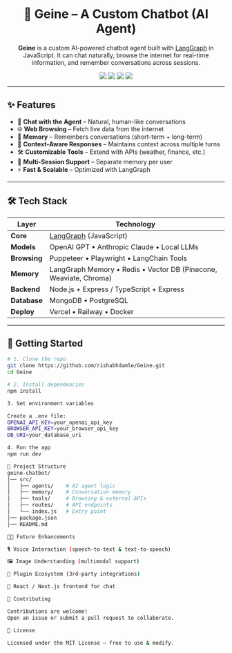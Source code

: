 <h1 align="center">🤖 Geine – A Custom Chatbot (AI Agent)</h1>

<p align="center">
  <b>Geine</b> is a custom AI-powered chatbot agent built with <a href="https://www.langchain.com/langgraph">LangGraph</a> in JavaScript.  
  It can chat naturally, browse the internet for real-time information, and remember conversations across sessions.
</p>

<p align="center">
  <img src="https://img.shields.io/badge/Node.js-43853d?style=for-the-badge&logo=node.js&logoColor=white"/>
  <img src="https://img.shields.io/badge/LangGraph-blueviolet?style=for-the-badge"/>
  <img src="https://img.shields.io/badge/JavaScript-ES6+-yellow?style=for-the-badge&logo=javascript&logoColor=black"/>
  <img src="https://img.shields.io/badge/TypeScript-3178C6?style=for-the-badge&logo=typescript&logoColor=white"/>
</p>

---

## ✨ Features

- 💬 **Chat with the Agent** – Natural, human-like conversations
- 🌐 **Web Browsing** – Fetch live data from the internet
- 🧠 **Memory** – Remembers conversations (short-term + long-term)
- 🔄 **Context-Aware Responses** – Maintains context across multiple turns
- 🛠 **Customizable Tools** – Extend with APIs (weather, finance, etc.)
- 📂 **Multi-Session Support** – Separate memory per user
- ⚡ **Fast & Scalable** – Optimized with LangGraph

---

## 🛠 Tech Stack

| Layer        | Technology                                                          |
| ------------ | ------------------------------------------------------------------- |
| **Core**     | [LangGraph](https://github.com/langchain-ai/langgraph) (JavaScript) |
| **Models**   | OpenAI GPT • Anthropic Claude • Local LLMs                          |
| **Browsing** | Puppeteer • Playwright • LangChain Tools                            |
| **Memory**   | LangGraph Memory • Redis • Vector DB (Pinecone, Weaviate, Chroma)   |
| **Backend**  | Node.js + Express / TypeScript + Express                            |
| **Database** | MongoDB • PostgreSQL                                                |
| **Deploy**   | Vercel • Railway • Docker                                           |

---

## 🚀 Getting Started

```bash
# 1. Clone the repo
git clone https://github.com/rishabhdamle/Geine.git
cd Geine

# 2. Install dependencies
npm install

3. Set environment variables

Create a .env file:
OPENAI_API_KEY=your_openai_api_key
BROWSER_API_KEY=your_browser_api_key
DB_URI=your_database_uri

4. Run the app
npm run dev

📂 Project Structure
geine-chatbot/
│── src/
│   ├── agents/    # AI agent logic
│   ├── memory/    # Conversation memory
│   ├── tools/     # Browsing & external APIs
│   ├── routes/    # API endpoints
│   └── index.js   # Entry point
│── package.json
│── README.md

🧑‍💻 Future Enhancements

🎙 Voice Interaction (speech-to-text & text-to-speech)

🖼 Image Understanding (multimodal support)

🔌 Plugin Ecosystem (3rd-party integrations)

📱 React / Next.js frontend for chat

🤝 Contributing

Contributions are welcome!
Open an issue or submit a pull request to collaborate.

📜 License

Licensed under the MIT License – free to use & modify.

```
